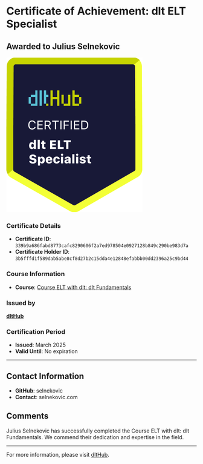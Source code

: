 
# Certificate of Achievement: dlt ELT Specialist

## Awarded to **Julius Selnekovic**

![Course Image](../badges/dlt_ELT_specialist.png)

### Certificate Details
- **Certificate ID**: `339b9a686fabd8773cafc8290606f2a7ed978504e0927128b849c290be983d7a`
- **Certificate Holder ID**: `3b5fffd1f589dab5abe8cf8d27b2c15dda4e12848efabbb00dd2396a25c9bd44`

### Course Information
- **Course**: [Course ELT with dlt: dlt Fundamentals](https://github.com/dlt-hub/dlthub-education/tree/main/courses/dlt_fundamentals_dec_2024)

### Issued by
[**dltHub**](https://dlthub.com/) 

### Certification Period
- **Issued**: March 2025
- **Valid Until**: No expiration

---

## Contact Information
- **GitHub**: selnekovic
- **Contact**: selnekovic.com

## Comments
Julius Selnekovic has successfully completed the Course ELT with dlt: dlt Fundamentals. We commend their dedication and expertise in the field.

---

For more information, please visit [dltHub](https://dlthub.com/).
    